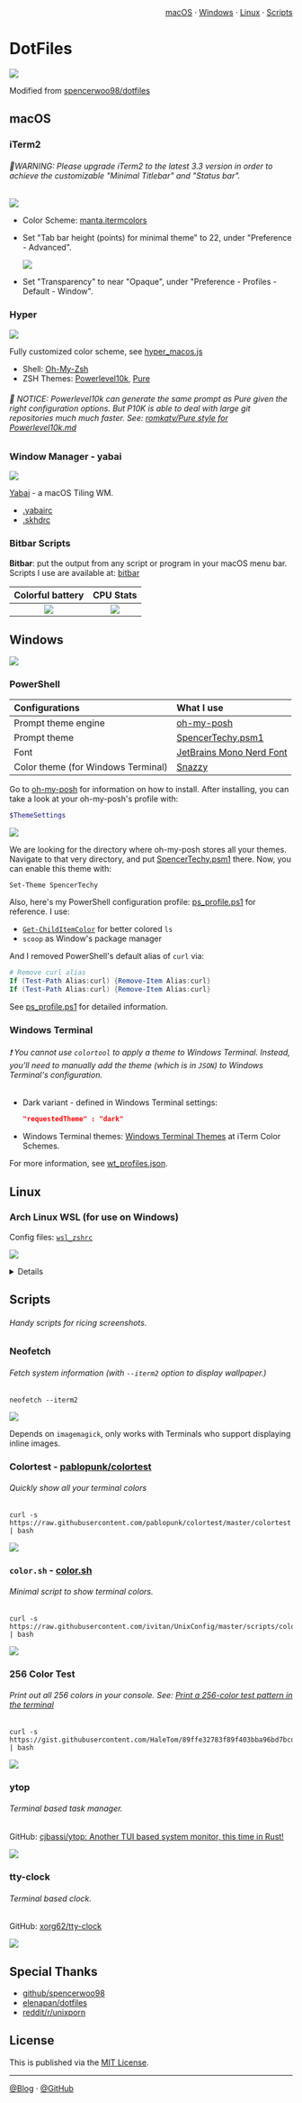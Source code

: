 <div align="right">
<a href="#macos">macOS</a> · <a href="#windows">Windows</a> · <a href="#linux">Linux</a> · <a href="#scripts">Scripts</a>
</div>

# DotFiles

![](https://flat.badgen.net/badge/platform/macOS,Windows,Linux?list=|)

Modified from [spencerwoo98/dotfiles](https://github.com/spencerwooo/dotfiles)

## macOS

### iTerm2

<h6>🔺WARNING: Please upgrade iTerm2 to the latest 3.3 version in order to achieve the customizable "Minimal Titlebar" and "Status bar".</h6>

![](https://i.loli.net/2019/08/16/DpztirnBE6yvqh7.png)

- Color Scheme: [manta.itermcolors](./macOS/manta.itermcolors)
- Set "Tab bar height (points) for minimal theme" to 22, under "Preference - Advanced".

  ![](https://i.loli.net/2019/08/16/dr7Kp2SvsW6xGDt.png)

- Set "Transparency" to near "Opaque", under "Preference - Profiles - Default - Window".

### Hyper

![](https://i.loli.net/2019/08/15/Nt9HMKlpJxLaE3Y.png)

Fully customized color scheme, see [hyper_macos.js](./macOS/hyper_macos.js)

- Shell: [Oh-My-Zsh](https://ohmyz.sh/)
- ZSH Themes: [Powerlevel10k](https://github.com/romkatv/powerlevel10k), [Pure](https://github.com/sindresorhus/pure)

<h6>🔺 NOTICE: Powerlevel10k can generate the same prompt as Pure given the right configuration options. But P10K is able to deal with large git repositories much much faster. See: <a href="https://gist.github.com/romkatv/7cbab80dcbc639003066bb68b9ae0bbf">romkatv/Pure style for Powerlevel10k.md</a></h6>

### Window Manager - yabai

![](https://i.loli.net/2019/08/15/PcK2W8JXs4xQgdw.png)

[Yabai](https://github.com/koekeishiya/yabai) - a macOS Tiling WM.

- [.yabairc](./macOS/yabairc)
- [.skhdrc](./macOS/skhdrc)

### Bitbar Scripts

**Bitbar**: put the output from any script or program in your macOS menu bar. Scripts I use are available at: [bitbar](./macOS/bitbar)

|                    Colorful battery                    |                       CPU Stats                        |
| :----------------------------------------------------: | :----------------------------------------------------: |
| ![](https://i.loli.net/2020/02/02/iC1olKmTRWfuBzb.png) | ![](https://i.loli.net/2020/02/02/k7cIl6vroGASYh9.png) |

## Windows

![](https://i.loli.net/2020/02/09/NIKWH3nub1YAQJv.png)

### PowerShell

| Configurations                     | What I use                                                                                                  |
| :--------------------------------- | :---------------------------------------------------------------------------------------------------------- |
| Prompt theme engine                | [oh-my-posh](https://github.com/JanDeDobbeleer/oh-my-posh)                                                  |
| Prompt theme                       | [SpencerTechy.psm1](./Windows/SpencerTechy.psm1)                                                            |
| Font                               | [JetBrains Mono Nerd Font](https://github.com/ryanoasis/nerd-fonts/tree/master/patched-fonts/JetBrainsMono) |
| Color theme (for Windows Terminal) | [Snazzy](https://github.com/mbadolato/iTerm2-Color-Schemes/blob/master/windowsterminal/Snazzy.json)         |

Go to [oh-my-posh](https://github.com/JanDeDobbeleer/oh-my-posh) for information on how to install. After installing, you can take a look at your oh-my-posh's profile with:

```PowerShell
$ThemeSettings
```

![](https://i.loli.net/2020/02/09/XqNatS79hdCyY1v.png)

We are looking for the directory where oh-my-posh stores all your themes. Navigate to that very directory, and put [SpencerTechy.psm1](./Windows/SpencerTechy.psm1) there. Now, you can enable this theme with:

```PowerShell
Set-Theme SpencerTechy
```

Also, here's my PowerShell configuration profile: [ps_profile.ps1](./Windows/ps_profile.ps1) for reference. I use:

- [`Get-ChildItemColor`](https://github.com/joonro/Get-ChildItemColor) for better colored `ls`
- `scoop` as Window's package manager

And I removed PowerShell's default alias of `curl` via:

```powershell
# Remove curl alias
If (Test-Path Alias:curl) {Remove-Item Alias:curl}
If (Test-Path Alias:curl) {Remove-Item Alias:curl}
```

See [ps_profile.ps1](./Windows/ps_profile.ps1) for detailed information.

### Windows Terminal

<h6>❗ You cannot use <code>colortool</code> to apply a theme to Windows Terminal. Instead, you'll need to manually add the theme (which is in <code>JSON</code>) to Windows Terminal's configuration.</h6>

- Dark variant - defined in Windows Terminal settings:

  ```json
  "requestedTheme" : "dark"
  ```

- Windows Terminal themes: [Windows Terminal Themes](https://github.com/mbadolato/iTerm2-Color-Schemes/tree/master/windowsterminal) at iTerm Color Schemes.

For more information, see [wt_profiles.json](./Windows/wt_profiles.json).

## Linux

### Arch Linux WSL (for use on Windows)

Config files: [`wsl_zshrc`](./Windows/wsl_zshrc)

![](https://i.loli.net/2019/08/21/ZMhu2zobPDNWiYw.png)

<details>

### Manjaro

- ZSH config files: [`_arch_zshrc`](./Linux/ArchLinux/zshr)
- Hyper config files: [`hyper.js`](./Linux/hyper.js)

![](https://i.loli.net/2018/12/31/5c29a4c819cab.png)

</details>

## Scripts

<h6>Handy scripts for ricing screenshots.</h6>

### Neofetch

<h6>Fetch system information (with <code>--iterm2</code> option to display wallpaper.)</h6>

```shell
neofetch --iterm2
```

![](https://i.loli.net/2019/08/16/bDNKLBGAok65xZ9.png)

Depends on `imagemagick`, only works with Terminals who support displaying inline images.

### Colortest - [pablopunk/colortest](https://github.com/pablopunk/colortest)

<h6>Quickly show all your terminal colors</h6>

```shell
curl -s https://raw.githubusercontent.com/pablopunk/colortest/master/colortest | bash
```

![](https://i.loli.net/2019/08/16/rHUa3Qs6bDFv7LV.png)

### `color.sh` - [color.sh](./scripts/color.sh)

<h6>Minimal script to show terminal colors.</h6>

```shell
curl -s https://raw.githubusercontent.com/ivitan/UnixConfig/master/scripts/color.sh | bash
```

![](https://i.loli.net/2019/08/16/ZOnMBPUSQcIrsk5.png)

### 256 Color Test

<h6>Print out all 256 colors in your console. See: <a href="https://askubuntu.com/questions/821157/print-a-256-color-test-pattern-in-the-terminal/821163#821163">Print a 256-color test pattern in the terminal</a></h6>

```shell
curl -s https://gist.githubusercontent.com/HaleTom/89ffe32783f89f403bba96bd7bcd1263/raw/ | bash
```

![](https://i.loli.net/2019/08/16/ZzWE4xriOKXUB6e.png)

### ytop

<h6>Terminal based task manager.</h6>

GitHub: [cjbassi/ytop: Another TUI based system monitor, this time in Rust!](https://github.com/cjbassi/ytop)

![](https://i.loli.net/2019/08/16/7dyNAfjPQgeRsl3.png)

### tty-clock

<h6>Terminal based clock.</h6>

GitHub: [xorg62/tty-clock](https://github.com/xorg62/tty-clock)

![](https://i.loli.net/2019/08/16/eRdUtOZcIa31Gf2.png)

## Special Thanks
- [github/spencerwoo98](https://github.com/spencerwoo98)
- [elenapan/dotfiles](https://github.com/elenapan/dotfiles)
- [reddit/r/unixporn](https://www.reddit.com/r/unixporn/)

## License

This is published via the [MIT License](https://github.com/spencerwoo98/awesome-alias/blob/master/LICENSE).

---

[@Blog](https://vitan.me/) · [@GitHub](https://github.com/ivitan)
